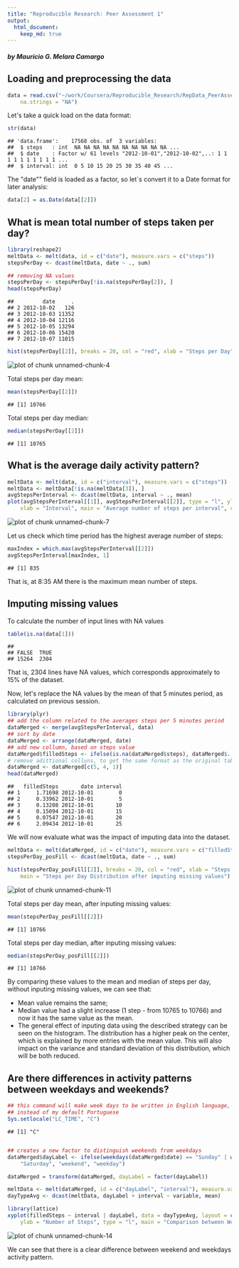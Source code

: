 ```yaml
---
title: "Reproducible Research: Peer Assessment 1"
output: 
  html_document:
    keep_md: true
---
```

#### *by Mauricio G. Melara Camargo*

## Loading and preprocessing the data

```r
data = read.csv("~/work/Coursera/Reproducible_Research/RepData_PeerAssessment1/activity.csv", 
    na.strings = "NA")
```


Let's take a quick load on the data format:

```r
str(data)
```

```
## 'data.frame':	17568 obs. of  3 variables:
##  $ steps   : int  NA NA NA NA NA NA NA NA NA NA ...
##  $ date    : Factor w/ 61 levels "2012-10-01","2012-10-02",..: 1 1 1 1 1 1 1 1 1 1 ...
##  $ interval: int  0 5 10 15 20 25 30 35 40 45 ...
```


The "date"" field is loaded as a factor, so let`s convert it to a Date format for later analysis:

```r
data[2] = as.Date(data[[2]])
```


## What is mean total number of steps taken per day?

```r
library(reshape2)
meltData <- melt(data, id = c("date"), measure.vars = c("steps"))
stepsPerDay <- dcast(meltData, date ~ ., sum)

## removing NA values
stepsPerDay <- stepsPerDay[!is.na(stepsPerDay[2]), ]
head(stepsPerDay)
```

```
##         date     .
## 2 2012-10-02   126
## 3 2012-10-03 11352
## 4 2012-10-04 12116
## 5 2012-10-05 13294
## 6 2012-10-06 15420
## 7 2012-10-07 11015
```

```r
hist(stepsPerDay[[2]], breaks = 20, col = "red", xlab = "Steps per Day", main = "Steps per Day Distribution")
```

![plot of chunk unnamed-chunk-4](figure/unnamed-chunk-4.png) 


Total steps per day mean:

```r
mean(stepsPerDay[[2]])
```

```
## [1] 10766
```


Total steps per day median:

```r
median(stepsPerDay[[2]])
```

```
## [1] 10765
```



## What is the average daily activity pattern?

```r
meltData <- melt(data, id = c("interval"), measure.vars = c("steps"))
meltData <- meltData[!is.na(meltData[3]), ]
avgStepsPerInterval <- dcast(meltData, interval ~ ., mean)
plot(avgStepsPerInterval[[1]], avgStepsPerInterval[[2]], type = "l", ylab = "Average number of steps", 
    xlab = "Interval", main = "Average number of steps per interval", col = "red")
```

![plot of chunk unnamed-chunk-7](figure/unnamed-chunk-7.png) 


Let us check which time period has the highest average number of steps:

```r
maxIndex = which.max(avgStepsPerInterval[[2]])
avgStepsPerInterval[maxIndex, 1]
```

```
## [1] 835
```


That is, at 8:35 AM there is the maximum mean number of steps.

## Imputing missing values
To calculate the number of input lines with NA values


```r
table(is.na(data[1]))
```

```
## 
## FALSE  TRUE 
## 15264  2304
```


That is, 2304 lines have NA values, which corresponds approximately to 15% of the dataset.

Now, let's replace the NA values by the mean of that 5 minutes period, as calculated on previous session.


```r
library(plyr)
## add the column related to the averages steps per 5 minutes period
dataMerged <- merge(avgStepsPerInterval, data)
## sort by date
dataMerged <- arrange(dataMerged, date)
## add new collumn, based on steps value
dataMerged$filledSteps <- ifelse(is.na(dataMerged$steps), dataMerged$., dataMerged$steps)
# remove adittional colluns, to get the same format as the original table
dataMerged <- dataMerged[c(5, 4, 1)]
head(dataMerged)
```

```
##   filledSteps       date interval
## 1     1.71698 2012-10-01        0
## 2     0.33962 2012-10-01        5
## 3     0.13208 2012-10-01       10
## 4     0.15094 2012-10-01       15
## 5     0.07547 2012-10-01       20
## 6     2.09434 2012-10-01       25
```


We will now evaluate what was the impact of imputing data into the dataset.


```r
meltData <- melt(dataMerged, id = c("date"), measure.vars = c("filledSteps"))
stepsPerDay_posFill <- dcast(meltData, date ~ ., sum)

hist(stepsPerDay_posFill[[2]], breaks = 20, col = "red", xlab = "Steps per Day", 
    main = "Steps per Day Distribution after imputing missing values")
```

![plot of chunk unnamed-chunk-11](figure/unnamed-chunk-11.png) 


Total steps per day mean, after inputing missing values:

```r
mean(stepsPerDay_posFill[[2]])
```

```
## [1] 10766
```


Total steps per day median, after inputing missing values:

```r
median(stepsPerDay_posFill[[2]])
```

```
## [1] 10766
```


By comparing these values to the mean and median of steps per day, without inputing missing values, we can see that:
- Mean value remains the same;
- Median value had a slight increase (1 step - from 10765 to 10766) and now it has the same value as the mean.
- The general effect of inputing data using the described strategy can be seen on the histogram. The distribution has a higher peak on the center, which is explained by more entries with the mean value. This will also impact on the variance and standard deviation of this distribution, which will be both reduced.


## Are there differences in activity patterns between weekdays and weekends?


```r
## this command will make week days to be written in English language,
## instead of my default Portuguese
Sys.setlocale("LC_TIME", "C")
```

```
## [1] "C"
```

```r

## creates a new factor to distinguish weekends from weekdays
dataMerged$dayLabel <- ifelse(weekdays(dataMerged$date) == "Sunday" | weekdays(dataMerged$date) == 
    "Saturday", "weekend", "weekday")

dataMerged = transform(dataMerged, dayLabel = factor(dayLabel))

meltData <- melt(dataMerged, id = c("dayLabel", "interval"), measure.vars = c("filledSteps"))
dayTypeAvg <- dcast(meltData, dayLabel + interval ~ variable, mean)

library(lattice)
xyplot(filledSteps ~ interval | dayLabel, data = dayTypeAvg, layout = c(1, 2), 
    ylab = "Number of Steps", type = "l", main = "Comparison between Weekend and Weekday Average Steps per Interval")
```

![plot of chunk unnamed-chunk-14](figure/unnamed-chunk-14.png) 


We can see that there is a clear difference between weekend and weekdays activity pattern. 


